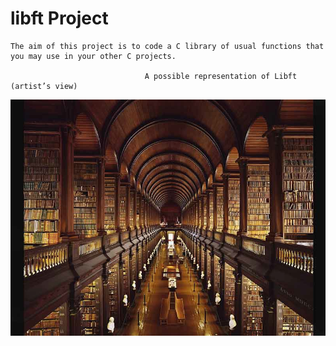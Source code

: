 # libft Project

    The aim of this project is to code a C library of usual functions that you may use in your other C projects.
    
                                  A possible representation of Libft (artist’s view)
                              
   ![Screenshot](files/lib.jpg)
